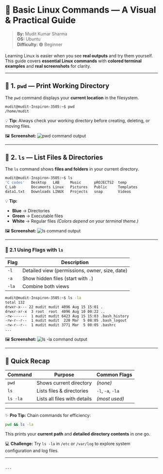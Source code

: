 
# 🌟 Basic Linux Commands — A Visual & Practical Guide  

> **By:** Mudit Kumar Sharma  
> **OS:** Ubuntu  
> **Difficulty:** 🟢 Beginner  

Learning Linux is easier when you see **real outputs** and try them yourself.  
This guide covers **essential Linux commands** with **colored terminal examples** and **real screenshots** for clarity.

---

## 📍 1. `pwd` — Print Working Directory  

The `pwd` command displays your **current location** in the filesystem.

```bash
mudit@mudit-Inspiron-3505:~$ pwd
/home/mudit
````

💡 **Tip:** Always check your working directory before creating, deleting, or moving files.

🖼 **Screenshot:**
![pwd command output](./images/s1.png)

---

## 📂 2. `ls` — List Files & Directories

The `ls` command shows **files and folders** in your current directory.

```bash
mudit@mudit-Inspiron-3505:~$ ls
'C codes'   Desktop   LAB     Music      pROJECTS2  temp  
C_Lab       Documents Linux   Pictures   Public     Templates  
data1.txt   Downloads LINUX   Projects   snap       Videos
```

💡 **Tip:**

* **Blue** → Directories
* **Green** → Executable files
* **White** → Regular files
  *(Colors depend on your terminal theme.)*

🖼 **Screenshot:**
![ls command output](./images/s2.png)

---

### 🎯 2.1 Using Flags with `ls`

| Flag  | Description                                    |
| ----- | ---------------------------------------------- |
| `-l`  | Detailed view (permissions, owner, size, date) |
| `-a`  | Show hidden files (start with `.`)             |
| `-la` | Combine both views                             |

```bash
mudit@mudit-Inspiron-3505:~$ ls -la
total 132
drwxr-x--- 22 mudit mudit 4096 Aug 15 15:01 .
drwxr-xr-x  3 root  root  4096 Aug 10 00:22 ..
-rw-------  1 mudit mudit 6423 Aug 15 15:03 .bash_history
-rw-r--r--  1 mudit mudit  220 Mar  5 08:05 .bash_logout
-rw-r--r--  1 mudit mudit 3771 Mar  5 08:05 .bashrc
...
```

🖼 **Screenshot:**
![ls -la command output](./images/s3.png)

---

## 🧠 Quick Recap

| Command  | Purpose                      | Common Flags      |
| -------- | ---------------------------- | ----------------- |
| `pwd`    | Shows current directory      | *(none)*          |
| `ls`     | Lists files & directories    | `-l`, `-a`, `-la` |
| `ls -la` | Lists all files with details | *(most used)*     |

---

✨ **Pro Tip:** Chain commands for efficiency:

```bash
pwd && ls -la
```

This prints your **current path** and **detailed directory contents** in one go.

💻 **Challenge:** Try `ls -la` in `/etc` or `/var/log` to explore system configuration and log files.

---

```

---


